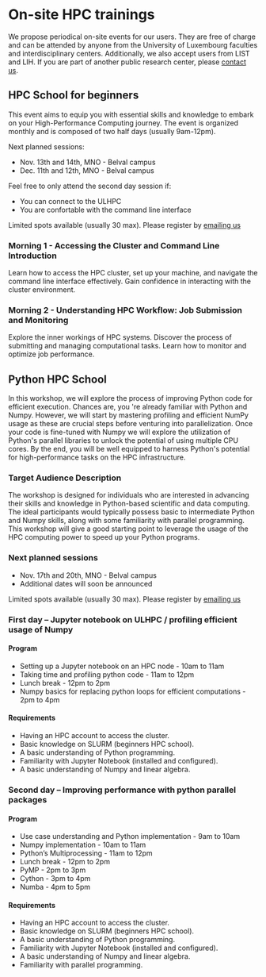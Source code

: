 # On-site HPC trainings

We propose periodical on-site events for our users. They are free of charge and can be attended by anyone from the University of Luxembourg faculties and interdisciplinary centers. 
Additionally, we also accept users from LIST and LIH. If you are part of another public research center, please [contact us](mailto:hpc-school-for-beginners@uni.lu).

## HPC School for beginners

This event aims to equip you with essential skills and knowledge to embark on your High-Performance Computing journey. The event is organized monthly and is composed of two half days (usually 9am-12pm).

Next planned sessions:

- Nov. 13th and 14th, MNO - Belval campus
- Dec. 11th and 12th, MNO - Belval campus

Feel free to only attend the second day session if:

- You can connect to the ULHPC
- You are confortable with the command line interface

Limited spots available (usually 30 max). Please register by [emailing us](mailto:hpc-school-for-beginners@uni.lu)

### Morning 1 - Accessing the Cluster and Command Line Introduction 
Learn how to access the HPC cluster, set up your machine, and navigate the command line interface effectively. Gain confidence in interacting with the cluster environment.

### Morning 2 - Understanding HPC Workflow: Job Submission and Monitoring
Explore the inner workings of HPC systems. Discover the process of submitting and managing computational tasks. Learn how to monitor and optimize job performance.


## Python HPC School

In this workshop, we will explore the process of improving Python code for efficient execution. Chances are, you 're already familiar with Python and Numpy. However, we will start by mastering profiling and efficient NumPy usage as these are crucial steps before venturing into parallelization. Once your code is fine-tuned with Numpy we will explore the utilization of Python's parallel libraries to unlock the potential of using multiple CPU cores. By the end, you will be well equipped to harness Python's potential for high-performance tasks on the HPC infrastructure. 

### Target Audience Description 
The workshop is designed for individuals who are interested in advancing their skills and knowledge in Python-based scientific and data computing. The ideal participants would typically possess basic to intermediate Python and Numpy skills, along with some familiarity with parallel programming. This workshop will give a good starting point to leverage the usage of the HPC computing power to speed up your Python programs. 

### Next planned sessions

- Nov. 17th and 20th, MNO - Belval campus
- Additional dates will soon be announced

Limited spots available (usually 30 max). Please register by [emailing us](mailto:hpc-school-for-beginners@uni.lu)

### First day – Jupyter notebook on ULHPC / profiling efficient usage of Numpy

#### Program

- Setting up a Jupyter notebook on an HPC node - 10am to 11am
- Taking time and profiling python code - 11am to 12pm
- Lunch break - 12pm to 2pm
- Numpy basics for replacing python loops for efficient computations - 2pm to 4pm

#### Requirements 

- Having an HPC account to access the cluster. 
- Basic knowledge on SLURM (beginners HPC school). 
- A basic understanding of Python programming. 
- Familiarity with Jupyter Notebook (installed and configured). 
- A basic understanding of Numpy and linear algebra. 

### Second day – Improving performance with python parallel packages 

#### Program

- Use case understanding and Python implementation - 9am to 10am
- Numpy implementation - 10am to 11am
- Python’s Multiprocessing - 11am to 12pm
- Lunch break - 12pm to 2pm
- PyMP - 2pm to 3pm
- Cython - 3pm to 4pm
- Numba - 4pm to 5pm

#### Requirements

- Having an HPC account to access the cluster. 
- Basic knowledge on SLURM (beginners HPC school). 
- A basic understanding of Python programming. 
- Familiarity with Jupyter Notebook (installed and configured). 
- A basic understanding of Numpy and linear algebra. 
- Familiarity with parallel programming. 
